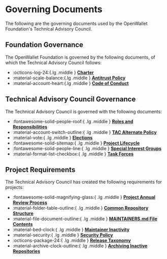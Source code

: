 [//]: # (SPDX-License-Identifier: CC-BY-4.0)

# Governing Documents

The following are the governing documents used by the OpenWallet Foundation's Technical Advisory Council.

## Foundation Governance

The OpenWallet Foundation is governed by the following documents, of which the Technical Advisory Council follows:

<div class="grid cards" markdown>

- :octicons-log-24:{.lg .middle } __[Charter](charter.md)__
- :material-scale-balance:{.lg .middle } __[Antitrust Policy](antitrust.md)__
- :material-account-heart:{.lg .middle } __[Code of Conduct](code-of-conduct.md)__

</div>

## Technical Advisory Council Governance

The Technical Advisory Council is governed with the following documents:

<div class="grid cards" markdown>

- :fontawesome-solid-people-roof:{ .lg .middle } __[Roles and Responsibilities](roles-and-responsibilities.md)__
- :material-account-switch-outline:{ .lg .middle } __[TAC Alternate Policy](alternate-policy.md)__
- :material-vote:{ .lg .middle } __[Elections](elections.md)__
- :fontawesome-solid-sitemap:{ .lg .middle } __[Project Lifecycle](project-lifecycle.md)__
- :fontawesome-solid-people-line:{ .lg .middle } __[Special Interest Groups](special-interest-group-process.md)__
- :material-format-list-checkbox:{ .lg .middle } __[Task Forces](task-force-process.md)__

</div>

## Project Requirements

The Technical Advisory Council has created the following requirements for projects:

<div class="grid cards" markdown>

- :fontawesome-solid-magnifying-glass:{ .lg .middle } __[Project Annual Review Process](project-annual-review-process.md)__
- :material-folder-table-outline:{ .lg .middle } __[Common Repository Structure](common-repository-structure.md)__
- :material-file-document-outline:{ .lg .middle } __[MAINTAINERS.md File Contents](maintainers-file-content.md)__
- :material-bed-clock:{ .lg .middle } __[Maintainer Inactivity](maintainer-inactivity.md)__
- :material-security:{ .lg .middle } __[Security Policy](security.md)__
- :octicons-package-24:{ .lg .middle } __[Release Taxonomy](release-taxonomy.md)__
- :material-archive-clock-outline:{ .lg .middle } __[Archiving Inactive Repositories](archiving-inactive-repositories.md)__

</div>

